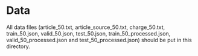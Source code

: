 # Data
All data files (article_50.txt, article_source_50.txt, charge_50.txt, train_50.json, valid_50.json, test_50.json, train_50_processed.json, valid_50_processed.json and test_50_processed.json) should be put in this directory.